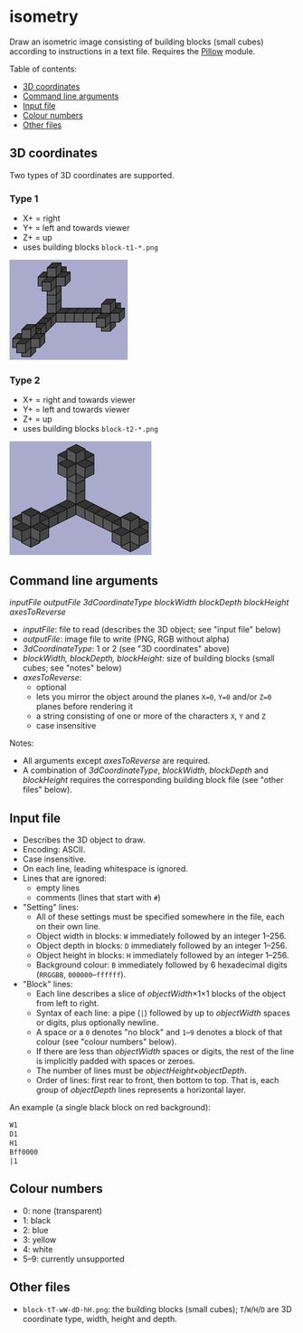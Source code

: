 # isometry
Draw an isometric image consisting of building blocks (small cubes) according to instructions in a text file.
Requires the [Pillow](https://python-pillow.org) module.

Table of contents:
* [3D coordinates](#3d-coordinates)
* [Command line arguments](#command-line-arguments)
* [Input file](#input-file)
* [Colour numbers](#colour-numbers)
* [Other files](#other-files)

## 3D coordinates
Two types of 3D coordinates are supported.

### Type 1
* X+ = right
* Y+ = left and towards viewer
* Z+ = up
* uses building blocks `block-t1-*.png`

![example with "type 1" projection](example1.png)

### Type 2
* X+ = right and towards viewer
* Y+ = left and towards viewer
* Z+ = up
* uses building blocks `block-t2-*.png`

![example with "type 2" projection](example2.png)

## Command line arguments
*inputFile outputFile 3dCoordinateType blockWidth blockDepth blockHeight axesToReverse*
* *inputFile*: file to read (describes the 3D object; see "input file" below)
* *outputFile*: image file to write (PNG, RGB without alpha)
* *3dCoordinateType*: 1 or 2 (see "3D coordinates" above)
* *blockWidth, blockDepth, blockHeight*: size of building blocks (small cubes; see "notes" below)
* *axesToReverse*:
  * optional
  * lets you mirror the object around the planes `X=0`, `Y=0` and/or `Z=0` planes before rendering it
  * a string consisting of one or more of the characters `X`, `Y` and `Z`
  * case insensitive

Notes:
* All arguments except *axesToReverse* are required.
* A combination of *3dCoordinateType*, *blockWidth*, *blockDepth* and *blockHeight* requires the corresponding building block file (see "other files" below).

## Input file
* Describes the 3D object to draw.
* Encoding: ASCII.
* Case insensitive.
* On each line, leading whitespace is ignored.
* Lines that are ignored:
  * empty lines
  * comments (lines that start with `#`)
* "Setting" lines:
  * All of these settings must be specified somewhere in the file, each on their own line.
  * Object width in blocks: `W` immediately followed by an integer 1&ndash;256.
  * Object depth in blocks: `D` immediately followed by an integer 1&ndash;256.
  * Object height in blocks: `H` immediately followed by an integer 1&ndash;256.
  * Background colour: `B` immediately followed by 6 hexadecimal digits (`RRGGBB`, `000000`&ndash;`ffffff`).
* "Block" lines:
  * Each line describes a slice of *objectWidth*&times;1&times;1 blocks of the object from left to right.
  * Syntax of each line: a pipe (`|`) followed by up to *objectWidth* spaces or digits, plus optionally newline.
  * A space or a `0` denotes "no block" and `1`&ndash;`9` denotes a block of that colour (see "colour numbers" below).
  * If there are less than *objectWidth* spaces or digits, the rest of the line is implicitly padded with spaces or zeroes.
  * The number of lines must be *objectHeight*&times;*objectDepth*.
  * Order of lines: first rear to front, then bottom to top. That is, each group of *objectDepth* lines represents a horizontal layer.

An example (a single black block on red background):
```
W1
D1
H1
Bff0000
|1
```

## Colour numbers
* 0: none (transparent)
* 1: black
* 2: blue
* 3: yellow
* 4: white
* 5&ndash;9: currently unsupported

## Other files
* `block-tT-wW-dD-hH.png`: the building blocks (small cubes); `T`/`W`/`H`/`D` are 3D coordinate type, width, height and depth.
